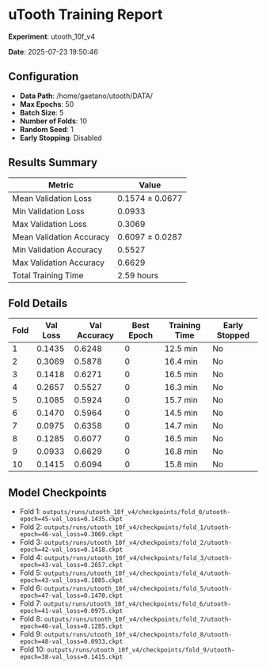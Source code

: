 # uTooth Training Report

**Experiment**: utooth_10f_v4

**Date**: 2025-07-23 19:50:46

## Configuration

- **Data Path**: /home/gaetano/utooth/DATA/
- **Max Epochs**: 50
- **Batch Size**: 5
- **Number of Folds**: 10
- **Random Seed**: 1
- **Early Stopping**: Disabled

## Results Summary

| Metric | Value |
| --- | --- |
| Mean Validation Loss | 0.1574 ± 0.0677 |
| Min Validation Loss | 0.0933 |
| Max Validation Loss | 0.3069 |
| Mean Validation Accuracy | 0.6097 ± 0.0287 |
| Min Validation Accuracy | 0.5527 |
| Max Validation Accuracy | 0.6629 |
| Total Training Time | 2.59 hours |

## Fold Details

| Fold | Val Loss | Val Accuracy | Best Epoch | Training Time | Early Stopped |
| --- | --- | --- | --- | --- | --- |
| 1 | 0.1435 | 0.6248 | 0 | 12.5 min | No |
| 2 | 0.3069 | 0.5878 | 0 | 16.4 min | No |
| 3 | 0.1418 | 0.6271 | 0 | 16.5 min | No |
| 4 | 0.2657 | 0.5527 | 0 | 16.3 min | No |
| 5 | 0.1085 | 0.5924 | 0 | 15.7 min | No |
| 6 | 0.1470 | 0.5964 | 0 | 14.5 min | No |
| 7 | 0.0975 | 0.6358 | 0 | 14.7 min | No |
| 8 | 0.1285 | 0.6077 | 0 | 16.5 min | No |
| 9 | 0.0933 | 0.6629 | 0 | 16.8 min | No |
| 10 | 0.1415 | 0.6094 | 0 | 15.8 min | No |

## Model Checkpoints

- Fold 1: `outputs/runs/utooth_10f_v4/checkpoints/fold_0/utooth-epoch=45-val_loss=0.1435.ckpt`
- Fold 2: `outputs/runs/utooth_10f_v4/checkpoints/fold_1/utooth-epoch=46-val_loss=0.3069.ckpt`
- Fold 3: `outputs/runs/utooth_10f_v4/checkpoints/fold_2/utooth-epoch=42-val_loss=0.1418.ckpt`
- Fold 4: `outputs/runs/utooth_10f_v4/checkpoints/fold_3/utooth-epoch=43-val_loss=0.2657.ckpt`
- Fold 5: `outputs/runs/utooth_10f_v4/checkpoints/fold_4/utooth-epoch=43-val_loss=0.1085.ckpt`
- Fold 6: `outputs/runs/utooth_10f_v4/checkpoints/fold_5/utooth-epoch=47-val_loss=0.1470.ckpt`
- Fold 7: `outputs/runs/utooth_10f_v4/checkpoints/fold_6/utooth-epoch=41-val_loss=0.0975.ckpt`
- Fold 8: `outputs/runs/utooth_10f_v4/checkpoints/fold_7/utooth-epoch=46-val_loss=0.1285.ckpt`
- Fold 9: `outputs/runs/utooth_10f_v4/checkpoints/fold_8/utooth-epoch=48-val_loss=0.0933.ckpt`
- Fold 10: `outputs/runs/utooth_10f_v4/checkpoints/fold_9/utooth-epoch=38-val_loss=0.1415.ckpt`

